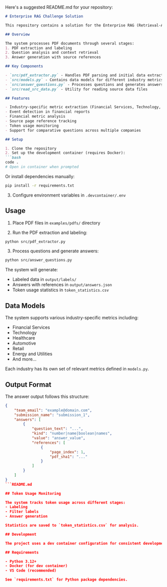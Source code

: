 Here's a suggested README.md for your repository:

```markdown:README.md
# Enterprise RAG Challenge Solution

This repository contains a solution for the Enterprise RAG (Retrieval-Augmented Generation) Challenge, which focuses on extracting and analyzing information from company financial reports and answering questions about them with proper source references.

## Overview

The system processes PDF documents through several stages:
1. PDF extraction and labeling
2. Question analysis and context retrieval 
3. Answer generation with source references

## Key Components

- `src/pdf_extractor.py` - Handles PDF parsing and initial data extraction
- `src/models.py` - Contains data models for different industry metrics and events
- `src/answer_questions.py` - Processes questions and generates answers with references
- `src/read_src_data.py` - Utility for reading source data files

## Features

- Industry-specific metric extraction (Financial Services, Technology, Healthcare, etc.)
- Event detection in financial reports
- Financial metric analysis
- Source page reference tracking
- Token usage monitoring
- Support for comparative questions across multiple companies

## Setup

1. Clone the repository
2. Set up the development container (requires Docker):
```bash
code .
# Open in container when prompted
```

Or install dependencies manually:
```bash
pip install -r requirements.txt
```

3. Configure environment variables in `.devcontainer/.env`

## Usage

1. Place PDF files in `examples/pdfs/` directory

2. Run the PDF extraction and labeling:
```bash
python src/pdf_extractor.py
```

3. Process questions and generate answers:
```bash
python src/answer_questions.py
```

The system will generate:
- Labeled data in `output/labels/`
- Answers with references in `output/answers.json`
- Token usage statistics in `token_statistics.csv`

## Data Models

The system supports various industry-specific metrics including:
- Financial Services
- Technology
- Healthcare
- Automotive
- Retail
- Energy and Utilities
- And more...

Each industry has its own set of relevant metrics defined in `models.py`.

## Output Format

The answer output follows this structure:
```json
{
    "team_email": "example@domain.com",
    "submission_name": "submission_1",
    "answers": [
        {
            "question_text": "...",
            "kind": "number|name|boolean|names",
            "value": "answer_value",
            "references": [
                {
                    "page_index": 1,
                    "pdf_sha1": "..."
                }
            ]
        }
    ]
}
```README.md

## Token Usage Monitoring

The system tracks token usage across different stages:
- Labeling
- Filter labels
- Answer generation

Statistics are saved to `token_statistics.csv` for analysis.

## Development

The project uses a dev container configuration for consistent development environments. Required VS Code extensions are automatically installed when opening in the container.

## Requirements

- Python 3.12+
- Docker (for dev container)
- VS Code (recommended)

See `requirements.txt` for Python package dependencies.
```

